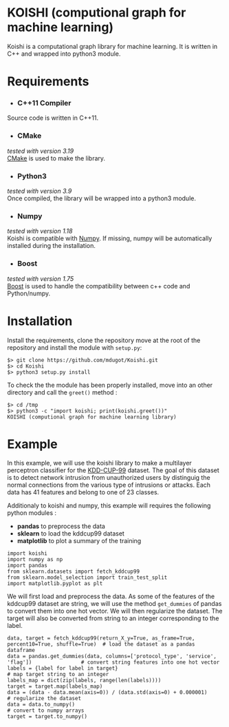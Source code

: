 # KOISHI (computional graph for machine learning)

Koishi is a computational graph library for machine learning. It is written in C++ and wrapped into python3 module.

# Requirements

* ### C++11 Compiler
Source code is written in C++11.

 * ### CMake
*tested with version 3.19* <br/>
[CMake](https://cmake.org/) is used to make the library.

 * ### Python3
*tested with version 3.9* <br/>
Once compiled, the library will be wrapped into a python3 module.

 * ### Numpy
*tested with version 1.18* <br/>
Koishi is compatible with [Numpy](https://numpy.org/).
If missing, numpy will be automatically installed during the installation.

 * ### Boost
*tested with version 1.75* <br/>
[Boost](https://www.boost.org/) is used to handle the compatibility between c++ code and Python/numpy.

# Installation

Install the requirements, clone the repository move at the root of the repository and install the module with `setup.py`:

```
$> git clone https://github.com/mdugot/Koishi.git
$> cd Koishi
$> python3 setup.py install
```

To check the the module has been properly installed, move into an other directory and call the `greet()` method :

```
$> cd /tmp
$> python3 -c "import koishi; print(koishi.greet())"
KOISHI (computional graph for machine learning library)
```

# Example

In this example, we will use the koishi library to make a multilayer perceptron classifier for the [KDD-CUP-99](https://kdd.ics.uci.edu/databases/kddcup99/task.html) dataset. The goal of this dataset is to detect network intrusion from unauthorized users by distinguig the normal connections from the various type of intrusions or attacks. Each data has 41 features and belong to one of 23 classes.

Additionaly to koishi and numpy, this example will requires the following python modules :
 * **pandas** to preprocess the data
 * **sklearn** to load the kddcup99 dataset
 * **matplotlib** to plot a summary of the training

```
import koishi
import numpy as np
import pandas
from sklearn.datasets import fetch_kddcup99
from sklearn.model_selection import train_test_split
import matplotlib.pyplot as plt
```

We will first load and preprocess the data. As some of the features of the kddcup99 dataset are string, we will use the method `get_dummies` of pandas to convert them into one hot vector. We will then regularize the dataset. The target will also be converted from string to an integer corresponding to the label.

```
data, target = fetch_kddcup99(return_X_y=True, as_frame=True, percent10=True, shuffle=True)  # load the dataset as a pandas dataframe
data = pandas.get_dummies(data, columns=['protocol_type', 'service', 'flag'])                # convert string features into one hot vector
labels = {label for label in target}                                                         # map target string to an integer   
labels_map = dict(zip(labels, range(len(labels))))
target = target.map(labels_map)
data = (data - data.mean(axis=0)) / (data.std(axis=0) + 0.000001)                            # regularize the dataset
data = data.to_numpy()                                                                       # convert to numpy arrays
target = target.to_numpy()
```
